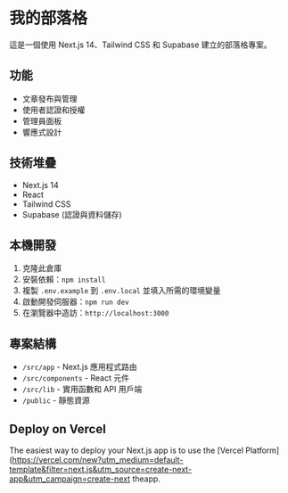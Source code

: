 # 我的部落格

這是一個使用 Next.js 14、Tailwind CSS 和 Supabase 建立的部落格專案。

## 功能

- 文章發布與管理
- 使用者認證和授權
- 管理員面板
- 響應式設計

## 技術堆疊

- Next.js 14
- React
- Tailwind CSS
- Supabase (認證與資料儲存)

## 本機開發

1. 克隆此倉庫
2. 安裝依賴：`npm install`
3. 複製 `.env.example` 到 `.env.local` 並填入所需的環境變量
4. 啟動開發伺服器：`npm run dev`
5. 在瀏覽器中造訪：`http://localhost:3000`

## 專案結構

- `/src/app` - Next.js 應用程式路由
- `/src/components` - React 元件
- `/src/lib` - 實用函數和 API 用戶端
- `/public` - 靜態資源


## Deploy on Vercel
The easiest way to deploy your Next.js app is to use the [Vercel Platform](https://vercel.com/new?utm_medium=default-template&filter=next.js&utm_source=create-next-app&utm_campaign=create-next theapp.

